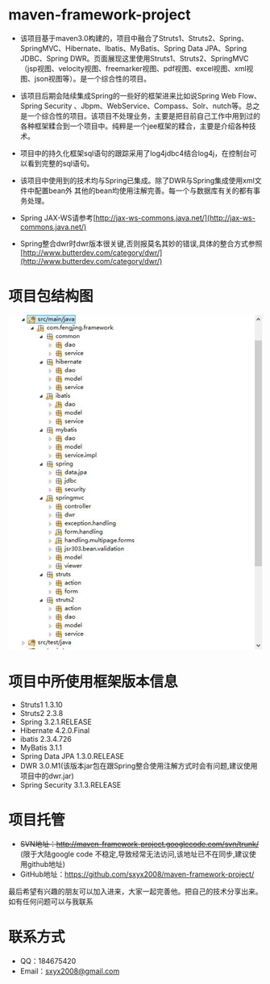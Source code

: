 # maven-framework-project

* 该项目基于maven3.0构建的，项目中融合了Struts1、Struts2、Spring、SpringMVC、Hibernate、Ibatis、MyBatis、Spring Data JPA、Spring JDBC、Spring DWR。页面展现这里使用Struts1、Struts2、SpringMVC（jsp视图、velocity视图、freemarker视图、pdf视图、excel视图、xml视图、json视图等）。是一个综合性的项目。

* 该项目后期会陆续集成Spring的一些好的框架进来比如说Spring Web Flow、Spring Security 、Jbpm、WebService、Compass、Solr、nutch等。总之是一个综合性的项目。该项目不处理业务，主要是把目前自己工作中用到过的各种框架糅合到一个项目中。纯粹是一个jee框架的糅合，主要是介绍各种技术。

* 项目中的持久化框架sql语句的跟踪采用了log4jdbc4结合log4j，在控制台可以看到完整的sql语句。

* 该项目中使用到的技术均与Spring已集成。除了DWR与Spring集成使用xml文件中配置bean外 其他的bean均使用注解完善。每一个与数据库有关的都有事务处理。

* Spring  JAX-WS请参考[http://jax-ws-commons.java.net/](http://jax-ws-commons.java.net/)

* Spring整合dwr时dwr版本很关键,否则报莫名其妙的错误,具体的整合方式参照[http://www.butterdev.com/category/dwr/](http://www.butterdev.com/category/dwr/)

# 项目包结构图
![src/main/resources/package.jpg](src/main/resources/package.jpg)

# 项目中所使用框架版本信息
* Struts1 1.3.10
* Struts2 2.3.8
* Spring 3.2.1.RELEASE
* Hibernate 4.2.0.Final
* ibatis 2.3.4.726
* MyBatis 3.1.1
* Spring Data JPA 1.3.0.RELEASE
* DWR 3.0.M1(该版本jar包在跟Spring整合使用注解方式时会有问题,建议使用项目中的dwr.jar)
* Spring Security 3.1.3.RELEASE

# 项目托管
* <del>SVN地址：http://maven-framework-project.googlecode.com/svn/trunk/</del> (限于大陆google code 不稳定,导致经常无法访问,该地址已不在同步,建议使用github地址)
* GitHub地址：https://github.com/sxyx2008/maven-framework-project/

最后希望有兴趣的朋友可以加入进来，大家一起完善他。把自己的技术分享出来。如有任何问题可以与我联系

# 联系方式
* QQ：184675420
* Email：sxyx2008@gmail.com
